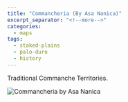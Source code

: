 ```yaml
---
title: "Commancheria (By Asa Nanica)"
excerpt_separator: "<!--more-->"
categories:
  - maps
tags:
  - staked-plains
  - palo-duro
  - history
---
```

Traditional Commanche Territories.

![Commancheria by Asa Nanica](/images/maps/254.jpg)
